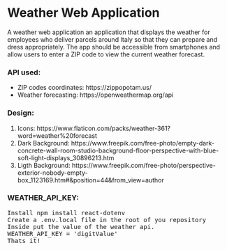 # Weather Web Application
A weather web application an application that displays the weather for employees who deliver parcels around Italy so that they can prepare and dress appropriately.
The app should be accessible from smartphones and allow users to enter a ZIP code to view the current weather forecast.

### API used:
<ul>
  <li>ZIP codes coordinates: https://zippopotam.us/</li>
  <li>Weather forecasting: https://openweathermap.org/api</li>
</ul>

### Design:
<ol>
  <li>Icons: https://www.flaticon.com/packs/weather-361?word=weather%20forecast </li>
  <li> Dark Background: https://www.freepik.com/free-photo/empty-dark-concrete-wall-room-studio-background-floor-perspective-with-blue-soft-light-displays_30896213.htm</li>
  <li>Ligth Background: https://www.freepik.com/free-photo/perspective-exterior-nobody-empty-box_1123169.htm#&position=44&from_view=author</li>
</ol>

### WEATHER_API_KEY:

<pre>
Install npm install react-dotenv
Create a .env.local file in the root of you repository
Inside put the value of the weather api.
WEATHER_API_KEY = 'digitValue'
Thats it!
</pre>
